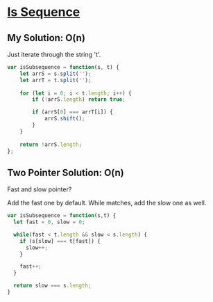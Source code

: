 # [Is Sequence](https://leetcode.com/problems/is-subsequence/)

## My Solution: O(n)

Just iterate through the string 't'.

```js
var isSubsequence = function(s, t) {
    let arrS = s.split('');
    let arrT = t.split('');
    
    for (let i = 0; i < t.length; i++) {
        if (!arrS.length) return true;

        if (arrS[0] === arrT[i]) {
            arrS.shift();
        }
    }
    
    return !arrS.length;
};
```

## Two Pointer Solution: O(n)

Fast and slow pointer?

Add the fast one by default.
While matches, add the slow one as well.

```js
var isSubsequence = function(s,t) {
  let fast = 0, slow = 0;

  while(fast < t.length && slow < s.length) {
    if (s[slow] === t[fast]) {
      slow++;
    }

    fast++;
  }

  return slow === s.length;
}
```
